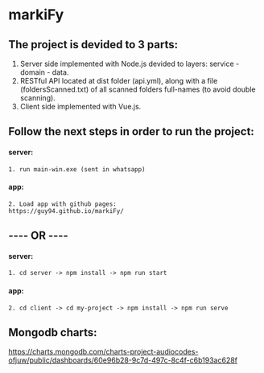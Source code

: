 # markiFy

## The project is devided to 3 parts:
1. Server side implemented with Node.js devided to layers: service - domain - data.
2. RESTful API located at dist folder (api.yml), along with a file (foldersScanned.txt) of all scanned folders full-names (to avoid double scanning).
3. Client side implemented with Vue.js.

## Follow the next steps in order to run the project:
  #### server: 
    1. run main-win.exe (sent in whatsapp)
  #### app: 
    2. Load app with github pages:
    https://guy94.github.io/markiFy/
    
  ## ---- OR ----
  
  #### server:
    1. cd server -> npm install -> npm run start    
  #### app:
    2. cd client -> cd my-project -> npm install -> npm run serve
    
## Mongodb charts:
  https://charts.mongodb.com/charts-project-audiocodes-ofjuw/public/dashboards/60e96b28-9c7d-497c-8c4f-c6b193ac628f
